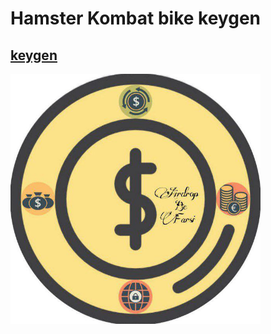 # Hamster Kombat bike keygen



## [keygen](https://georg95.github.io/bike-keygen.html)

[<img src="demo.jpg" width="400">](https://georg95.github.io/bike-keygen.html)
